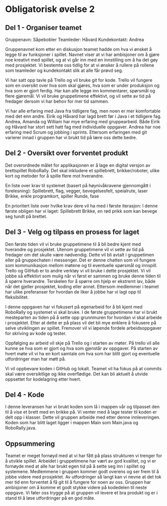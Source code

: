 # Obligatorisk øvelse 2

## Del 1 - Organiser teamet

Gruppenavn: Såpebobler 
Teamleder: Håvard
Kundekontakt: Andrea

Gruppenavnet kom etter en diskusjon teamet hadde om hva vi ønsket å legge til av funksjoner i spillet. Navnet viser at vi har ambisjoner om å gjøre noe kreativt med spillet, og at vi går inn med en innstilling om å ha det gøy med prosjektet. Vi bestemte oss tidlig for at vi ønsker å rullere på rollene som teamleder og kundekontakt slik at alle får prøvd seg.

Vi har satt opp tavle på Trello og vil bruke git for kode. Trello vil fungere som en oversikt over hva som skal gjøres, hva som er under produksjon og hva som er gjort ferdig. Har kan alle legge inn kommentarer, spørsmål og flere gjøremål. Vi vil bruke gruppetimene effektivt, og vil sette av tid på fredager dersom vi har behov for mer tid sammen.

Vi har alle erfaring med Java fra tidligere fag, men noen er mer komfortable med det enn andre. Eirik og Håvard har lagd brett før i Java i et tidligere fag. Andrea, Amanda og William har mye erfaring med gruppearbeid. Både Eirik og Håvard har stort sett hatt fag med individuelle oppgaver. Andrea har noe erfaring med Scrum og jobbing i sprints. Ettersom erfaringen med git varierer innad i gruppen har vi brukt tid på lære oss dette bedre.


## Del 2 - Oversikt over forventet produkt

Det overordnede målet for applikasjonen er å lage en digital versjon av brettspillet RoboRally. Det skal inkludere et spillebrett, brikker/roboter, ulike kort og metoder for å spille flere mot hverandre.  

En liste over krav til systemet (basert på høynivåkravene gjennomgått i forelesning):
Spillebrett, flag, vegger, bevegelsesfelt, speialrute, laser
Brikke, enkle programkort, spiller
Runde, fase 

En prioritert liste over hvilke krav dere vil ha med i første iterasjon:
I denne første obligen har vi laget:
Spillebrett
Brikke, en rød prikk som kan bevege seg tundt på brettet. 


## Del 3 - Velg og tilpass en prosess for laget

Den første tiden vil vi bruke gruppetimene til å bli bedre kjent med hverandre og prosjektet. Utenom gruppetimene vil vi sette av tid på fredager om det skulle være nødvendig. Dette vil bli avtalt i gruppetimen eller på gruppechaten i messenger. Det er denne chatten som vil fungere som kommunikasjon mellom møtene og til eventuelle spørsmål og innspill. Trello og GitHub er to andre verktøy vi vil bruke i dette prosjektet. Vi vil jobbe så effektivt som mulig når vi først er sammen og bruke denne tiden til å spørre hverandre. Terskelen for å spørre om hjelp er ekstremt lav, både når det gjeller prosjektet, koding eller annet. Ettersom medlemmer i teamet har ulike preferanser for hvordan de liker å jobbe har vi lagt opp til fleksibilitet.

I denne oppgaven har vi fokusert på egenarbeid for å bli kjent med RoboRally og systemet vi skal bruke. I de første gruppetimene har vi brukt mesteparten av tiden på å sette opp grunnmuren for hvordan vi skal arbeide i prosjektet. Etter at dette er på plass vil det bli mye enklere å fokusere på selve utviklingen av spillet. Fremover vil vi løpende fordele arbeidsoppgaver for skriving av kode og tester. 

Oppfølging av arbeid vil skje på Trello og i starten av møter. På trello vil alle kunne se hva som er gjort og hva som gjenstår av oppgaver. På starten av hvert møte vil vi ha en kort samtale om hva som har blitt gjort og eventuelle utfordringer man har møtt på.

Vi vil oppbevare koden i GitHub og lokalt. Teamet vil ha fokus på at commits skal være oversiktlige og ikke overflødige. Det kan bli aktuelt å utvide oppsettet for kodelagring etter hvert.

## Del 4 - Kode

I denne leveransen har vi brukt koden som lå i mappen vår og tilpasset den til å vise et brett med en brikke på. Vi venter med å lage tester til koden er delt opp i klasser. Dette vil gruppen arbeide med etter denne innleveringen. Koden som har blitt laget ligger i mappen Main som Main.java og RoboRally.java.

## Oppsummering

Teamet er meget fornøyd med at vi har fått på plass strukturen vi trenger for å utvikle spillet. Arbeidet i gruppetimene har vært av god kvalitet, og vi er fornøyde med at alle har brukt egen tid på å sette seg inn i spillet og systemene. Medlemmene i gruppen kommer godt overens og ser frem til å jobbe videre med prosjektet. Av utfordringer så langt kan vi nevne at det tok mer tid enn forventet å få git til å fungere for noen av oss. Gruppen har ambisjoner om å komme et godt stykke videre på kodedelen til neste oppgave. Vi føler oss trygge på at gruppen vil levere et bra produkt og er i stand til å løse utfordringer på en god måte.

